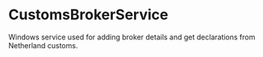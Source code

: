 # CustomsBrokerService
Windows service used for adding broker details and get declarations from Netherland customs.
